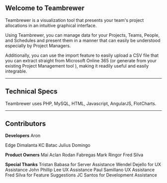 Welcome to Teambrewer
-------

Teambrewer is a visualization tool that presents your team's project allocations in an intuitive graphical interface.

Using Teambrewer, you can manage data for your Projects, Teams, People, and Schedules and present them in a manner that can easily be understood especially by Project Managers.

Additionally, you can use the import feature to easily upload a CSV file that you can extract straight from Microsoft Online 365 (or generate from your existing Project Management tool ), making it readily useful and easily integrable.

----------

Technical Specs
---------------

Teambrewer uses PHP, MySQL, HTML, Javascript, AngularJS, FlotCharts.

----------

Contributors
------------

**Developers**
Aron

Edge Dimalanta
KC Batac
Julius Domingo

**Product Owners**
Mai Aclan
Rodan Fabregas
Mark Ringor
Fred Silva

**Special Thanks**
Tristan Babasa for Server Assistance
Wendel Dejello for UX Assistance
John Phillip Lee UX Assistance
Paul Samillano UX Assistance
Fred Silva for Feature Suggestions
JC Santos for Development Assistance




